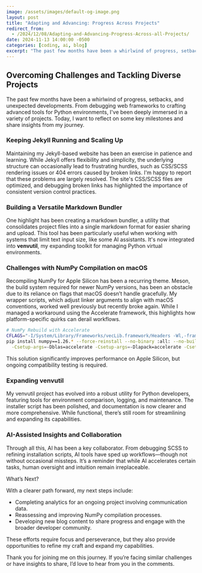 ```yaml
---
image: /assets/images/default-og-image.png
layout: post
title: "Adapting and Advancing: Progress Across Projects"
redirect_from:
  - /2024/12/08/Adapting-and-Advancing-Progress-Across-all-Projects/
date: 2024-11-13 14:00:00 -0500
categories: [coding, ai, blog]
excerpt: "The past few months have been a whirlwind of progress, setbacks, and unexpected developments. From debugging web frameworks to crafting advanced tools for Python environments, I've been deeply immersed in a variety of projects. Today, I want to reflect on some key milestones and share insights from my journey."
---
```


## Overcoming Challenges and Tackling Diverse Projects

The past few months have been a whirlwind of progress, setbacks, and unexpected developments. From debugging web frameworks to crafting advanced tools for Python environments, I've been deeply immersed in a variety of projects. Today, I want to reflect on some key milestones and share insights from my journey.

### Keeping Jekyll Running and Scaling Up

Maintaining my Jekyll-based website has been an exercise in patience and learning. While Jekyll offers flexibility and simplicity, the underlying structure can occasionally lead to frustrating hurdles, such as CSS/SCSS rendering issues or 404 errors caused by broken links. I'm happy to report that these problems are largely resolved. The site's CSS/SCSS files are optimized, and debugging broken links has highlighted the importance of consistent version control practices.

### Building a Versatile Markdown Bundler

One highlight has been creating a markdown bundler, a utility that consolidates project files into a single markdown format for easier sharing and upload. This tool has been particularly useful when working with systems that limit text input size, like some AI assistants. It's now integrated into **venvutil**, my expanding toolkit for managing Python virtual environments.

### Challenges with NumPy Compilation on macOS

Recompiling NumPy for Apple Silicon has been a recurring theme. Meson, the build system required for newer NumPy versions, has been an obstacle due to its reliance on flags that macOS doesn’t handle gracefully. My wrapper scripts, which adjust linker arguments to align with macOS conventions, worked well previously but recently broke again. While I managed a workaround using the Accelerate framework, this highlights how platform-specific quirks can derail workflows.

```bash
# NumPy Rebuild with Accelerate
CFLAGS="-I/System/Library/Frameworks/vecLib.framework/Headers -Wl,-framework -Wl,Accelerate -framework Accelerate" \
pip install numpy==1.26.* --force-reinstall --no-binary :all: --no-build-isolation --compile \
  -Csetup-args=-Dblas=accelerate -Csetup-args=-Dlapack=accelerate -Csetup-args=-Duse-ilp64=true
```

This solution significantly improves performance on Apple Silicon, but ongoing compatibility testing is required.

### Expanding venvutil

My venvutil project has evolved into a robust utility for Python developers, featuring tools for environment comparison, logging, and maintenance. The installer script has been polished, and documentation is now clearer and more comprehensive. While functional, there’s still room for streamlining and expanding its capabilities.

### AI-Assisted Insights and Collaboration

Through all this, AI has been a key collaborator. From debugging SCSS to refining installation scripts, AI tools have sped up workflows—though not without occasional missteps. It’s a reminder that while AI accelerates certain tasks, human oversight and intuition remain irreplaceable.

What’s Next?

With a clearer path forward, my next steps include:
- Completing analytics for an ongoing project involving communication data.
- Reassessing and improving NumPy compilation processes.
- Developing new blog content to share progress and engage with the broader developer community.

These efforts require focus and perseverance, but they also provide opportunities to refine my craft and expand my capabilities.

Thank you for joining me on this journey. If you’re facing similar challenges or have insights to share, I’d love to hear from you in the comments.